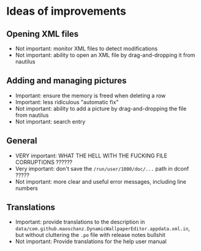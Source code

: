 # Ideas of improvements

## Opening XML files

- Not important: monitor XML files to detect modifications
- Not important: ability to open an XML file by drag-and-dropping it from nautilus

## Adding and managing pictures

- Important: ensure the memory is freed when deleting a row
- Important: less ridiculous "automatic fix"
- Not important: ability to add a picture by drag-and-dropping the file from nautilus
- Not important: search entry

## General

- VERY important: WHAT THE HELL WITH THE FUCKING FILE CORRUPTIONS ??????
- Very important: don't save the `/run/user/1000/doc/...` path in dconf ?????
- Not important: more clear and useful error messages, including line numbers

## Translations

- Important: provide translations to the description in `data/com.github.maoschanz.DynamicWallpaperEditor.appdata.xml.in`, but without cluttering the `.po` file with release notes bullshit
- Not important: Provide translations for the help user manual

